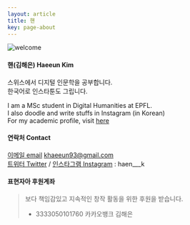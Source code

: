 ```yaml
---
layout: article
title: 핸
key: page-about
---
```


![welcome](assets/images/welcome.jpg)

#### 핸(김해은) Haeeun Kim 
스위스에서 디지털 인문학을 공부합니다. <br/> 한국어로 인스타툰도 그립니다.

I am a MSc student in Digital Humanities at EPFL. <br/> I also doodle and write stuffs in Instagram (in Korean) <br/> For my academic profile, visit [here](profile.html)


#### 연락처 Contact
[이메일 email](mailto:khaeeun93@gmail.com) khaeeun93@gmail.com <br/>
[트위터 Twitter](https://www.twitter.com/haen___k) / [인스타그램 Instagram](https://www.instagram.com/haen___k) : haen___k

#### 표현자아 후원계좌

> 보다 책임감있고 지속적인 창작 활동을 위한 후원을 받습니다.
> - 3333050101760 카카오뱅크 김해은




